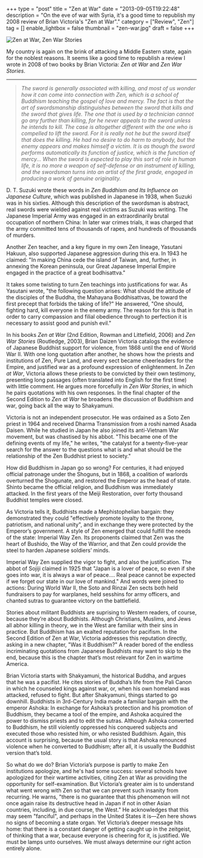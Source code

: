 +++
type = "post"
title = "Zen at War"
date = "2013-09-05T19:22:48"
description = "On the eve of war with Syria, it's a good time to republish my 2008 review of Brian Victoria's \"Zen at War\"."
category = ["Review", "Zen"]
tag = []
enable_lightbox = false
thumbnail = "zen-war.jpg"
draft = false
+++

<p><img style="display:block; margin-left:auto; margin-right:auto;" src="zen-war.jpg" alt="Zen at War, Zen War Stories" title="Zen at War, Zen War Stories" /></p>
<p>My country is again on the brink of attacking a Middle Eastern state, again for the noblest reasons. It seems like a good time to republish a review I wrote in 2008 of two books by Brian Victoria: <em>Zen at War</em> and <em>Zen War Stories</em>.</p>
<hr />
<blockquote>
<p><em>The sword is generally associated with killing, and most of us wonder how it can come into connection with Zen, which is a school of Buddhism teaching the gospel of love and mercy. The fact is that the art of swordsmanship distinguishes between the sword that kills and the sword that gives life. The one that is used by a technician cannot go any further than killing, for he never appeals to the sword unless he intends to kill. The case is altogether different with the one who is compelled to lift the sword. For it is really not he but the sword itself that does the killing. He had no desire to do harm to anybody, but the enemy appears and makes himself a victim. It is as though the sword performs automatically its function of justice, which is the function of mercy... When the sword is expected to play this sort of role in human life, it is no more a weapon of self-defense or an instrument of killing, and the swordsman turns into an artist of the first grade, engaged in producing a work of genuine originality.</em></p>
</blockquote>
<p>D. T. Suzuki wrote these words in <em>Zen Buddhism and Its Influence on Japanese Culture</em>, which was published in Japanese in 1938, when Suzuki was in his sixties. Although this description of the swordsman is abstract, real swords were wielded against real victims as Suzuki was writing. The Japanese Imperial Army was engaged in an extraordinarily brutal occupation of northern China: In later war crimes trials, it was charged that the army committed tens of thousands of rapes, and hundreds of thousands of murders.</p>
<p>Another Zen teacher, and a key figure in my own Zen lineage, Yasutani Hakuun, also supported Japanese aggression during this era. In 1943 he claimed: "In making China cede the island of Taiwan, and, further, in annexing the Korean peninsula, our Great Japanese Imperial Empire engaged in the practice of a great bodhisattva."</p>
<p>It takes some twisting to turn Zen teachings into justifications for war. As Yasutani wrote, "the following question arises: What should the attitude of the disciples of the Buddha, the Mahayana Boddhisattvas, be toward the first precept that forbids the taking of life?" He answered, "One should, fighting hard, kill everyone in the enemy army. The reason for this is that in order to carry compassion and filial obedience through to perfection it is necessary to assist good and punish evil."</p>
<p>In his books <em>Zen at War</em> (2nd Edition, Rowman and Littefield, 2006) and <em>Zen War Stories</em> (Routledge, 2003), Brian Daizen Victoria catalogs the evidence of Japanese Buddhist support for violence, from 1868 until the end of World War II. With one long quotation after another, he shows how the priests and institutions of Zen, Pure Land, and every sect became cheerleaders for the Empire, and justified war as a profound expression of enlightenment. In <em>Zen at War</em>, Victoria allows these priests to be convicted by their own testimony, presenting long passages (often translated into English for the first time) with little comment. He argues more forcefully in <em>Zen War Stories</em>, in which he pairs quotations with his own responses. In the final chapter of the Second Edition to <em>Zen at War</em> he broadens the discussion of Buddhism and war, going back all the way to Shakyamuni.</p>
<p>Victoria is not an independent prosecutor. He was ordained as a Soto Zen priest in 1964 and received Dharma Transmission from a roshi named Asada Daisen. While he studied in Japan he also joined its anti-Vietnam War movement, but was chastised by his abbot. "This became one of the defining events of my life," he writes, "the catalyst for a twenty-five-year search for the answer to the questions what is and what should be the relationship of the Zen Buddhist priest to society."</p>
<p>How did Buddhism in Japan go so wrong? For centuries, it had enjoyed official patronage under the Shoguns, but in 1868, a coalition of warlords overturned the Shogunate, and restored the Emperor as the head of state. Shinto became the official religion, and Buddhism was immediately attacked. In the first years of the Meiji Restoration, over forty thousand Buddhist temples were closed.</p>
<p>As Victoria tells it, Buddhists made a Mephistophelian bargain: they demonstrated they could "effectively promote loyalty to the throne, patriotism, and national unity", and in exchange they were protected by the Emperor&rsquo;s government. A style of Zen emerged that could fulfill the needs of the state: Imperial Way Zen. Its proponents claimed that Zen was the heart of Bushido, the Way of the Warrior, and that Zen could provide the steel to harden Japanese soldiers&rsquo; minds.</p>
<p>Imperial Way Zen supplied the vigor to fight, and also the justification. The abbot of Sojiji claimed in 1925 that "Japan is a lover of peace, so even if she goes into war, it is always a war of peace.... Real peace cannot be expected if we forget our state in our love of mankind." And words were joined to actions: During World War II, the Soto and Rinzai Zen sects both held fundraisers to pay for warplanes, held sesshins for army officers, and chanted sutras to guarantee victory on the battlefield.</p>
<p>Stories about militant Buddhists are suprising to Western readers, of course, because they&rsquo;re about Buddhists. Although Christians, Muslims, and Jews all abhor killing in theory, we in the West are familiar with their sins in practice. But Buddhism has an exalted reputation for pacifism. In the Second Edition of Zen at War, Victoria addresses this reputation directly, asking in a new chapter, "Was it Buddhism?" A reader bored of the endless incriminating quotations from Japanese Buddhists may want to skip to the end, because this is the chapter that&rsquo;s most relevant for Zen in wartime America.</p>
<p>Brian Victoria starts with Shakyamuni, the historical Buddha, and argues that he was a pacifist. He cites stories of Buddha&rsquo;s life from the Pali Canon in which he counseled kings against war, or, when his own homeland was attacked, refused to fight. But after Shakyamuni, things started to go downhill. Buddhists in 3rd-Century India made a familiar bargain with the emperor Ashoka: In exchange for Ashoka&rsquo;s protection and his promotion of Buddhism, they became a tool of the empire, and Ashoka acquired the power to dismiss priests and to edit the sutras. Although Ashoka converted to Buddhism, he still violently oppressed his conquered subjects and executed those who resisted him, or who resisted Buddhism. Again, this account is surprising, because the usual story is that Ashoka renounced violence when he converted to Buddhism; after all, it is usually the Buddhist version that&rsquo;s told.</p>
<p>So what do we do? Brian Victoria&rsquo;s purpose is partly to make Zen institutions apologize, and he's had some success: several schools have apologized for their wartime activities, citing Zen at War as providing the opportunity for self-examination. But Victoria&rsquo;s greater aim is to understand what went wrong with Zen so that we can prevent such insanity from recurring. He warns, "there is no guarantee that this phenomenon will not once again raise its destructive head in Japan if not in other Asian countries, including, in due course, the West." He acknowledges that this may seem "fanciful", and perhaps in the United States it is&mdash;Zen here shows no signs of becoming a state organ. Yet Victoria&rsquo;s deeper message hits home: that there is a constant danger of getting caught up in the zeitgeist, of thinking that a war, because everyone is cheering for it, is justified. We must be lamps unto ourselves. We must always determine our right action entirely alone.</p>
